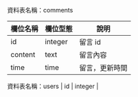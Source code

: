 資料表名稱：comments

| 欄位名稱 | 欄位型態 | 說明 |
|----------|----------|------|
|  id  |    integer      | 留言 id     |
| content   | text | 留言內容  |
| time | time | 留言，更新時間 |


資料表名稱：users
| id | integer | 
